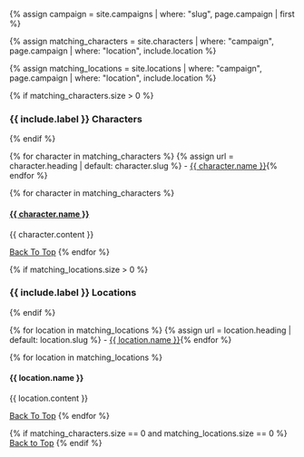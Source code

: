 {% assign campaign = site.campaigns | where: "slug", page.campaign | first %}

{% assign matching_characters = site.characters | where: "campaign", page.campaign | where: "location", include.location %}

{% assign matching_locations = site.locations | where: "campaign", page.campaign | where: "location", include.location %}

{% if matching_characters.size > 0 %}
### {{ include.label }} Characters
{% endif %}

{% for character in matching_characters %}
{% assign url = character.heading | default: character.slug %}  - [{{ character.name }}](#{{url}}){% endfor %}

{% for character in matching_characters %}
#### [{{ character.name }}]({{site.baseurl}}/campaigns/{{campaign.slug}}/characters/{{character.slug}})

{{ character.content }}

[Back To Top](#)
{% endfor %}

{% if matching_locations.size > 0 %}
### {{ include.label }} Locations
{% endif %}

{% for location in matching_locations %}
{% assign url = location.heading | default: location.slug %}  - [{{ location.name }}](#{{url}}){% endfor %}

{% for location in matching_locations %}
#### {{ location.name }}

{{ location.content }}

[Back To Top](#)
{% endfor %}

{% if matching_characters.size == 0 and matching_locations.size == 0 %}
[Back to Top](#)
{% endif %}
